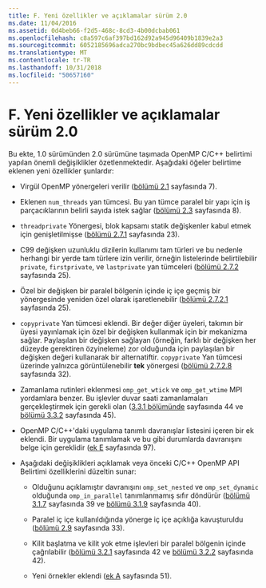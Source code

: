 ```yaml
---
title: F. Yeni özellikler ve açıklamalar sürüm 2.0
ms.date: 11/04/2016
ms.assetid: 0d4beb66-f2d5-468c-8cd3-4b00dcbab061
ms.openlocfilehash: c8a597c6af397bd162d92a945d96409b1839e2a3
ms.sourcegitcommit: 6052185696adca270bc9bdbec45a626dd89cdcdd
ms.translationtype: MT
ms.contentlocale: tr-TR
ms.lasthandoff: 10/31/2018
ms.locfileid: "50657160"
---
```

# <a name="f-new-features-and-clarifications-in-version-20"></a>F. Yeni özellikler ve açıklamalar sürüm 2.0

Bu ekte, 1.0 sürümünden 2.0 sürümüne taşımada OpenMP C/C++ belirtimi yapılan önemli değişiklikler özetlenmektedir. Aşağıdaki öğeler belirtime eklenen yeni özellikler şunlardır:

- Virgül OpenMP yönergeleri verilir ([bölümü 2.1](../../parallel/openmp/2-1-directive-format.md) sayfasında 7).

- Eklenen `num_threads` yan tümcesi. Bu yan tümce paralel bir yapı için iş parçacıklarının belirli sayıda istek sağlar ([bölümü 2.3](../../parallel/openmp/2-3-parallel-construct.md) sayfasında 8).

- `threadprivate` Yönergesi, blok kapsamı statik değişkenler kabul etmek için genişletilmişse ([bölümü 2.7.1](../../parallel/openmp/2-7-1-threadprivate-directive.md) sayfasında 23).

- C99 değişken uzunluklu dizilerin kullanımı tam türleri ve bu nedenle herhangi bir yerde tam türlere izin verilir, örneğin listelerinde belirtilebilir `private`, `firstprivate`, ve `lastprivate` yan tümceleri ([bölümü 2.7.2](../../parallel/openmp/2-7-2-data-sharing-attribute-clauses.md) sayfasında 25).

- Özel bir değişken bir paralel bölgenin içinde iç içe geçmiş bir yönergesinde yeniden özel olarak işaretlenebilir ([bölümü 2.7.2.1](../../parallel/openmp/2-7-2-1-private.md) sayfasında 25).

- `copyprivate` Yan tümcesi eklendi. Bir değer diğer üyeleri, takımın bir üyesi yayınlamak için özel bir değişken kullanmak için bir mekanizma sağlar. Paylaşılan bir değişken sağlayan (örneğin, farklı bir değişken her düzeyde gerektiren özyineleme) zor olduğunda için paylaşılan bir değişken değeri kullanarak bir alternatiftir. `copyprivate` Yan tümcesi üzerinde yalnızca görüntülenebilir **tek** yönergesi ([bölümü 2.7.2.8](../../parallel/openmp/2-7-2-8-copyprivate.md) sayfasında 32).

- Zamanlama rutinleri eklenmesi `omp_get_wtick` ve `omp_get_wtime` MPI yordamlara benzer. Bu işlevler duvar saati zamanlamaları gerçekleştirmek için gerekli olan ([3.3.1 bölümünde](../../parallel/openmp/3-3-1-omp-get-wtime-function.md) sayfasında 44 ve [bölümü 3.3.2](../../parallel/openmp/3-3-2-omp-get-wtick-function.md) sayfasında 45).

- OpenMP C/C++'daki uygulama tanımlı davranışlar listesini içeren bir ek eklendi. Bir uygulama tanımlamak ve bu gibi durumlarda davranışını belge için gereklidir ([ek E](../../parallel/openmp/e-implementation-defined-behaviors-in-openmp-c-cpp.md) sayfasında 97).

- Aşağıdaki değişiklikleri açıklamak veya önceki C/C++ OpenMP API Belirtimi özelliklerini düzeltin sunar:

   - Olduğunu açıklamıştır davranışını `omp_set_nested` ve `omp_set_dynamic` olduğunda `omp_in_parallel` tanımlanmamış sıfır döndürür ([bölümü 3.1.7](../../parallel/openmp/3-1-7-omp-set-dynamic-function.md) sayfasında 39 ve [bölümü 3.1.9](../../parallel/openmp/3-1-9-omp-set-nested-function.md) sayfasında 40).

   - Paralel iç içe kullanıldığında yönerge iç içe açıklığa kavuşturuldu ([bölümü 2.9](../../parallel/openmp/2-9-directive-nesting.md) sayfasında 33).

   - Kilit başlatma ve kilit yok etme işlevleri bir paralel bölgenin içinde çağrılabilir ([bölümü 3.2.1](../../parallel/openmp/3-2-1-omp-init-lock-and-omp-init-nest-lock-functions.md) sayfasında 42 ve [bölümü 3.2.2](../../parallel/openmp/3-2-2-omp-destroy-lock-and-omp-destroy-nest-lock-functions.md) sayfasında 42).

   - Yeni örnekler eklendi ([ek A](../../parallel/openmp/a-examples.md) sayfasında 51).